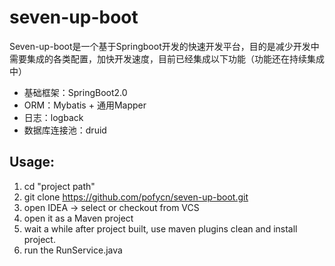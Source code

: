 # seven-up-boot
Seven-up-boot是一个基于Springboot开发的快速开发平台，目的是减少开发中需要集成的各类配置，加快开发速度，目前已经集成以下功能（功能还在持续集成中）

* 基础框架：SpringBoot2.0
* ORM：Mybatis + 通用Mapper
* 日志：logback
* 数据库连接池：druid

## Usage:
1. cd "project path"
2. git clone https://github.com/pofycn/seven-up-boot.git
3. open IDEA -> select <import project> or checkout from VCS
4. open it as a Maven project
5. wait a while after project built, use maven plugins clean and install project.
6. run the RunService.java

